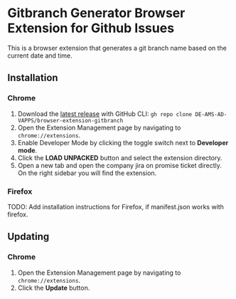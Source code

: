 # Gitbranch Generator Browser Extension for Github Issues

This is a browser extension that generates a git branch name based on the current date and time.

## Installation

### Chrome

1. Download the [latest release](https://github.com/DE-AMS-AD-VAPPS/browser-extension-gitbranch) with GitHub CLI:
   `gh repo clone DE-AMS-AD-VAPPS/browser-extension-gitbranch`
2. Open the Extension Management page by navigating to `chrome://extensions`.
3. Enable Developer Mode by clicking the toggle switch next to **Developer mode**.
4. Click the **LOAD UNPACKED** button and select the extension directory.
5. Open a new tab and open the company jira on promise ticket directly. On the right sidebar you will find the
   extension.

### Firefox

TODO: Add installation instructions for Firefox, if manifest.json works with firefox.

## Updating

### Chrome

1. Open the Extension Management page by navigating to `chrome://extensions`.
2. Click the **Update** button.
